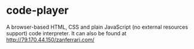 # code-player
A browser-based HTML, CSS and plain JavaScript (no external resources support) code interpreter. It can also be found at http://79.170.44.150/zanferrari.com/
